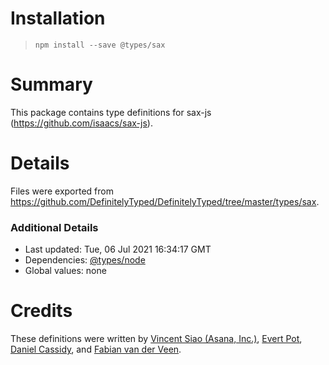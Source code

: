 # Installation
> `npm install --save @types/sax`

# Summary
This package contains type definitions for sax-js (https://github.com/isaacs/sax-js).

# Details
Files were exported from https://github.com/DefinitelyTyped/DefinitelyTyped/tree/master/types/sax.

### Additional Details
 * Last updated: Tue, 06 Jul 2021 16:34:17 GMT
 * Dependencies: [@types/node](https://npmjs.com/package/@types/node)
 * Global values: none

# Credits
These definitions were written by [Vincent Siao (Asana, Inc.)](https://github.com/vsiao), [Evert Pot](https://github.com/evert), [Daniel Cassidy](https://github.com/djcsdy), and [Fabian van der Veen](https://github.com/fvanderveen).
